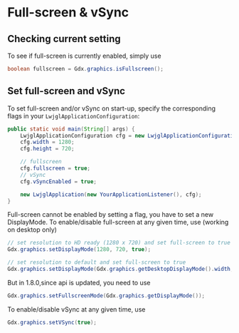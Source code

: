# Full-screen & vSync #

## Checking current setting ##

To see if full-screen is currently enabled, simply use
```java
boolean fullscreen = Gdx.graphics.isFullscreen();
```

## Set full-screen and vSync ##

To set full-screen and/or vSync on start-up, specify the corresponding flags in your `LwjglApplicationConfiguration`:
```java
public static void main(String[] args) {
	LwjglApplicationConfiguration cfg = new LwjglApplicationConfiguration();
	cfg.width = 1280;
	cfg.height = 720;

	// fullscreen
	cfg.fullscreen = true;
	// vSync
	cfg.vSyncEnabled = true;

	new LwjglApplication(new YourApplicationListener(), cfg);
}
```

Full-screen cannot be enabled by setting a flag, you have to set a new DisplayMode.
To enable/disable full-screen at any given time, use (working on desktop only)
```java
// set resolution to HD ready (1280 x 720) and set full-screen to true
Gdx.graphics.setDisplayMode(1280, 720, true);

// set resolution to default and set full-screen to true
Gdx.graphics.setDisplayMode(Gdx.graphics.getDesktopDisplayMode().width, Gdx.graphics.getDesktopDisplayMode().height, true);
```
But in 1.8.0,since api is updated, you need to use
```java
Gdx.graphics.setFullscreenMode(Gdx.graphics.getDisplayMode());
```


To enable/disable vSync at any given time, use
```java
Gdx.graphics.setVSync(true);
```